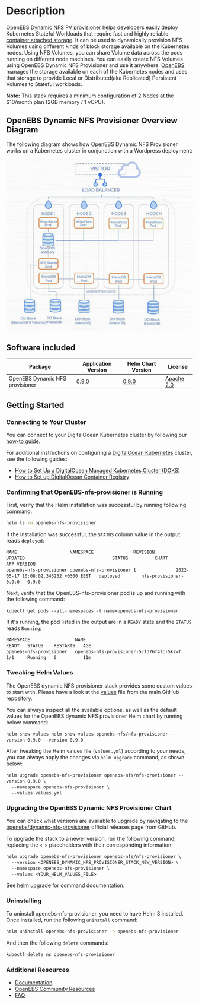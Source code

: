 # Description

[OpenEBS Dynamic NFS PV provisioner](https://github.com/openebs/dynamic-nfs-provisioner) helps developers easily deploy Kubernetes Stateful Workloads that require fast and highly reliable [container attached storage](https://openebs.io/docs/concepts/cas). It can be used to dynamically provision NFS Volumes using different kinds of block storage available on the Kubernetes nodes. Using NFS Volumes, you can share Volume data across the pods running on different node machines. You can easily create NFS Volumes using OpenEBS Dynamic NFS Provisioner and use it anywhere.
[OpenEBS](https://openebs.io/docs) manages the storage available on each of the Kubernetes nodes and uses that storage to provide Local or Distributed(aka Replicated) Persistent Volumes to Stateful workloads.

**Note:** This stack requires a minimum configuration of 2 Nodes at the $10/month plan (2GB memory / 1 vCPU).

## OpenEBS Dynamic NFS Provisioner Overview Diagram

The following diagram shows how OpenEBS Dynamic NFS Provisioner works on a Kubernetes cluster in conjunction with a Wordpress deployment:

![OpenEBS Dynamic NFS Provisioner Overview](assets/images/arch_openebs.png)

## Software included

| Package               | Application Version   | Helm Chart Version |License                                                                                    |
| ---| ---- | ---- | ------------- |
| OpenEBS Dynamic NFS provisioner | 0.9.0 | [0.9.0](https://github.com/openebs/dynamic-nfs-provisioner) | [Apache 2.0](https://github.com/openebs/dynamic-nfs-provisioner/blob/develop/LICENSE) |

## Getting Started

### Connecting to Your Cluster

You can connect to your DigitalOcean Kubernetes cluster by following our [how-to guide](https://www.digitalocean.com/docs/kubernetes/how-to/connect-to-cluster/).

For additional instructions on configuring a [DigitalOcean Kubernetes](https://cloud.digitalocean.com/kubernetes/clusters/) cluster, see the following guides:

- [How to Set Up a DigitalOcean Managed Kubernetes Cluster (DOKS)](https://github.com/digitalocean/Kubernetes-Starter-Kit-Developers/tree/main/01-setup-DOKS#how-to-set-up-a-digitalocean-managed-kubernetes-cluster-doks)
- [How to Set up DigitalOcean Container Registry](https://github.com/digitalocean/Kubernetes-Starter-Kit-Developers/tree/main/02-setup-DOCR#how-to-set-up-digitalocean-container-registry)

### Confirming that OpenEBS-nfs-provisioner is Running

First, verify that the Helm installation was successful by running following command:

```bash
helm ls -n openebs-nfs-provisioner
```

If the installation was successful, the `STATUS` column value in the output reads `deployed`:

```text
NAME                    NAMESPACE               REVISION        UPDATED                                 STATUS          CHART                   APP VERSION
openebs-nfs-provisioner openebs-nfs-provisioner 1               2022-05-17 10:08:02.345252 +0300 EEST   deployed        nfs-provisioner-0.9.0   0.9.0 
```

Next, verify that the OpenEBS-nfs-provisioner pod is up and running with the following command:

```console
kubectl get pods --all-namespaces -l name=openebs-nfs-provisioner
```

If it's running, the pod listed in the output are in a `READY` state and the `STATUS` reads `Running`:

```text
NAMESPACE                 NAME                                       READY   STATUS    RESTARTS   AGE
openebs-nfs-provisioner   openebs-nfs-provisioner-5cfd76f4fc-5k7wf   1/1     Running   0          11m
```

### Tweaking Helm Values

The OpenEBS dynamic NFS provisioner stack provides some custom values to start with. Please have a look at the [values](./values.yml) file from the main GitHub repository.

You can always inspect all the available options, as well as the default values for the OpenEBS dynamic NFS provisioner Helm chart by running below command:

```console
helm show values helm show values openebs-nfs/nfs-provisioner --version 0.9.0 --version 0.9.0
```

After tweaking the Helm values file (`values.yml`) according to your needs, you can always apply the changes via `helm upgrade` command, as shown below:

```console
helm upgrade openebs-nfs-provisioner openebs-nfs/nfs-provisioner --version 0.9.0 \
  --namespace openebs-nfs-provisioner \
  --values values.yml
```

### Upgrading the OpenEBS Dynamic NFS Provisioner Chart

You can check what versions are available to upgrade by navigating to the [openebs/dynamic-nfs-provisioner](https://github.com/openebs/dynamic-nfs-provisioner) official releases page from GitHub.

To upgrade the stack to a newer version, run the following command, replacing the `< >` placeholders with their corresponding information:

```console
helm upgrade openebs-nfs-provisioner openebs-nfs/nfs-provisioner \
  --version <OPENEBS_DYNAMIC_NFS_PROVISIONER_STACK_NEW_VERSION> \
  --namespace openebs-nfs-provisioner \
  --values <YOUR_HELM_VALUES_FILE>
```

See [helm upgrade](https://helm.sh/docs/helm/helm_upgrade/) for command documentation.

### Uninstalling

To uninstall openebs-nfs-provisioner, you need to have Helm 3 installed. Once installed, run the following `uninstall` command:

```bash
helm uninstall openebs-nfs-provisioner -n openebs-nfs-provisioner
```

And then the following `delete` commands:

```bash
kubectl delete ns openebs-nfs-provisioner
```

### Additional Resources

- [Documentation](https://openebs.io/docs)
- [OpenEBS Community Resources](https://openebs.io/community)
- [FAQ](https://openebs.io/faq)
